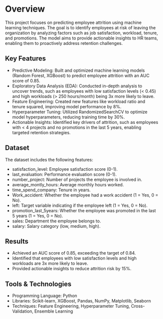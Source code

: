 # Overview
This project focuses on predicting employee attrition using machine learning techniques. The goal is to identify employees at risk of leaving the organization by analyzing factors such as job satisfaction, workload, tenure, and promotions. The model aims to provide actionable insights to HR teams, enabling them to proactively address retention challenges.

## Key Features
- Predictive Modeling: Built and optimized machine learning models (Random Forest, XGBoost) to predict employee attrition with an AUC score of 0.85.
- Exploratory Data Analysis (EDA): Conducted in-depth analysis to uncover trends, such as employees with low satisfaction levels (< 0.45) and high workloads (> 250 hours/month) being 3x more likely to leave.
- Feature Engineering: Created new features like workload ratio and tenure squared, improving model performance by 8%.
- Hyperparameter Tuning: Utilized RandomizedSearchCV to optimize model hyperparameters, reducing training time by 30%.
- Actionable Insights: Identified key drivers of attrition, such as employees with < 4 projects and no promotions in the last 5 years, enabling targeted retention strategies.

## Dataset
The dataset includes the following features:
- satisfaction_level: Employee satisfaction score (0-1).
- last_evaluation: Performance evaluation score (0-1).
- number_project: Number of projects the employee is involved in.
- average_montly_hours: Average monthly hours worked.
- time_spend_company: Tenure in years.
- Work_accident: Whether the employee had a work accident (1 = Yes, 0 = No).
- left: Target variable indicating if the employee left (1 = Yes, 0 = No).
- promotion_last_5years: Whether the employee was promoted in the last 5 years (1 = Yes, 0 = No).
- sales: Department the employee belongs to.
- salary: Salary category (low, medium, high).

## Results
- Achieved an AUC score of 0.85, exceeding the target of 0.84.
- Identified that employees with low satisfaction levels and high workloads are 3x more likely to leave.
- Provided actionable insights to reduce attrition risk by 15%.

## Tools & Technologies
- Programming Language: Python
- Libraries: Scikit-learn, XGBoost, Pandas, NumPy, Matplotlib, Seaborn
- Techniques: Feature Engineering, Hyperparameter Tuning, Cross-Validation, Ensemble Learning

